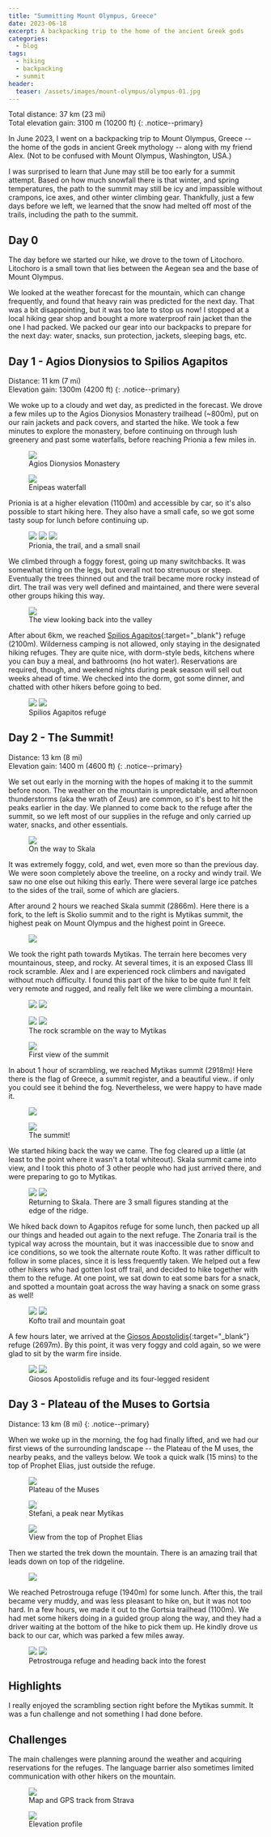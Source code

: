 ```yaml
---
title: "Summitting Mount Olympus, Greece"
date: 2023-06-18
excerpt: A backpacking trip to the home of the ancient Greek gods
categories:
  - blog
tags:
  - hiking
  - backpacking
  - summit
header:
  teaser: /assets/images/mount-olympus/olympus-01.jpg
---
```


Total distance: 37 km (23 mi) <br />
Total elevation gain: 3100 m (10200 ft)
{: .notice--primary}

In June 2023, I went on a backpacking trip to Mount Olympus, Greece -- the home of the gods in ancient Greek mythology -- along with my friend Alex. (Not to be confused with Mount Olympus, Washington, USA.) 

I was surprised to learn that June may still be too early for a summit attempt. Based on how much snowfall there is that winter, and spring temperatures, the path to the summit may still be icy and impassible without crampons, ice axes, and other winter climbing gear. Thankfully, just a few days before we left, we learned that the snow had melted off most of the trails, including the path to the summit.

## Day 0

The day before we started our hike, we drove to the town of Litochoro. Litochoro is a small town that lies between the Aegean sea and the base of Mount Olympus. 

We looked at the weather forecast for the mountain, which can change frequently, and found that heavy rain was predicted for the next day. That was a bit disappointing, but it was too late to stop us now! I stopped at a local hiking gear shop and bought a more waterproof rain jacket than the one I had packed. We packed our gear into our backpacks to prepare for the next day: water, snacks, sun protection, jackets, sleeping bags, etc.

## Day 1 - Agios Dionysios to Spilios Agapitos

Distance: 11 km (7 mi) <br/>
Elevation gain: 1300m (4200 ft)
{: .notice--primary}

We woke up to a cloudy and wet day, as predicted in the forecast. We drove a few miles up to the Agios Dionysios Monastery trailhead (~800m), put on our rain jackets and pack covers, and started the hike. We took a few minutes to explore the monastery, before continuing on through lush greenery and past some waterfalls, before reaching Prionia a few miles in. 

<figure>
  <img src="/assets/images/mount-olympus/olympus-02-monastery.jpg">
  <figcaption>Agios Dionysios Monastery</figcaption>
</figure>

<figure>
  <img src="/assets/images/mount-olympus/olympus-03-waterfall.jpg">
  <figcaption>Enipeas waterfall</figcaption>
</figure>

Prionia is at a higher elevation (1100m) and accessible by car, so it's also possible to start hiking here. They also have a small cafe, so we got some tasty soup for lunch before continuing up.

<figure class="third">
  <img src="/assets/images/mount-olympus/olympus-05-prionia.jpg">
  <img src="/assets/images/mount-olympus/olympus-04-forest.jpg">
  <img src="/assets/images/mount-olympus/olympus-07-snail.jpg">
  <figcaption>Prionia, the trail, and a small snail</figcaption>
</figure>

We climbed through a foggy forest, going up many switchbacks. It was somewhat tiring on the legs, but overall not too strenuous or steep. Eventually the trees thinned out and the trail became more rocky instead of dirt. The trail was very well defined and maintained, and there were several other groups hiking this way. 

<figure>
  <img src="/assets/images/mount-olympus/olympus-06-forest.jpg">
  <figcaption>The view looking back into the valley</figcaption>
</figure>

After about 6km, we reached [Spilios Agapitos](https://www.mountolympus.gr/en/){:target="_blank"} refuge (2100m). Wilderness camping is not allowed, only staying in the designated hiking refuges. They are quite nice, with dorm-style beds, kitchens where you can buy a meal, and bathrooms (no hot water). Reservations are required, though, and weekend nights during peak season will sell out weeks ahead of time. We checked into the dorm, got some dinner, and chatted with other hikers before going to bed.

<figure class="half">
  <img src="/assets/images/mount-olympus/olympus-08-agapitos.jpg">
  <img src="/assets/images/mount-olympus/olympus-09-dorm.jpg">
  <figcaption>Spilios Agapitos refuge</figcaption>
</figure>

## Day 2 - The Summit!

Distance: 13 km (8 mi) <br/>
Elevation gain: 1400 m (4600 ft)
{: .notice--primary}

We set out early in the morning with the hopes of making it to the summit before noon. The weather on the mountain is unpredictable, and afternoon thunderstorms (aka the wrath of Zeus) are common, so it's best to hit the peaks earlier in the day. We planned to come back to the refuge after the summit, so we left most of our supplies in the refuge and only carried up water, snacks, and other essentials.

<figure>
  <img src="/assets/images/mount-olympus/olympus-10-fog-ice.jpg">
  <figcaption>On the way to Skala</figcaption>
</figure>

It was extremely foggy, cold, and wet, even more so than the previous day. We were soon completely above the treeline, on a rocky and windy trail. We saw no one else out hiking this early. There were several large ice patches to the sides of the trail, some of which are glaciers. 

After around 2 hours we reached Skala summit (2866m). Here there is a fork, to the left is Skolio summit and to the right is Mytikas summit, the highest peak on Mount Olympus and the highest point in Greece. 

<figure>
  <img src="/assets/images/mount-olympus/olympus-22-fog.jpg">
</figure>

We took the right path towards Mytikas. The terrain here becomes very mountainous, steep, and rocky. At several times, it is an exposed Class III rock scramble. Alex and I are experienced rock climbers and navigated without much difficulty. I found this part of the hike to be quite fun! It felt very remote and rugged, and really felt like we were climbing a mountain. 

<figure class="half">
  <img src="/assets/images/mount-olympus/olympus-15-scramble.jpg">
  <img src="/assets/images/mount-olympus/olympus-19-scramble.jpg">
</figure>
<figure class="half">
  <img src="/assets/images/mount-olympus/olympus-16-scramble.jpg">
  <img src="/assets/images/mount-olympus/olympus-13-scramble-2.jpg">
  <figcaption>The rock scramble on the way to Mytikas</figcaption>
</figure>
<figure>
  <img src="/assets/images/mount-olympus/olympus-23-view-summit.jpg">
  <figcaption>First view of the summit</figcaption>
</figure>

In about 1 hour of scrambling, we reached Mytikas summit (2918m)! Here there is the flag of Greece, a summit register, and a beautiful view.. if only you could see it behind the fog. Nevertheless, we were happy to have made it.

<figure>
  <img src="/assets/images/mount-olympus/olympus-17-summit.jpg">
</figure>
<figure>
  <img src="/assets/images/mount-olympus/olympus-18-summit.jpg">
  <figcaption>The summit!</figcaption>
</figure>

We started hiking back the way we came. The fog cleared up a little (at least to the point where it wasn't a total whiteout). Skala summit came into view, and I took this photo of 3 other people who had just arrived there, and were preparing to go to Mytikas.

<figure class="half">
  <img src="/assets/images/mount-olympus/olympus-20-descent.jpg">
  <img src="/assets/images/mount-olympus/olympus-21-skala.jpg">
  <figcaption>Returning to Skala. There are 3 small figures standing at the edge of the ridge.</figcaption>
</figure>

We hiked back down to Agapitos refuge for some lunch, then packed up all our things and headed out again to the next refuge. The Zonaria trail is the typical way across the mountain, but it was inaccessible due to snow and ice conditions, so we took the alternate route Kofto. It was rather difficult to follow in some places, since it is less frequently taken. We helped out a few other hikers who had gotten lost off trail, and decided to hike together with them to the refuge. At one point, we sat down to eat some bars for a snack, and spotted a mountain goat across the way having a snack on some grass as well!

<figure class="half">
  <img src="/assets/images/mount-olympus/olympus-24-kofto.jpg">
  <img src="/assets/images/mount-olympus/olympus-26-goat.jpg">
  <figcaption>Kofto trail and mountain goat</figcaption>
</figure>

A few hours later, we arrived at the [Giosos Apostolidis](https://apostolidisrefuge.gr/en/index.html){:target="_blank"} refuge (2697m). By this point, it was very foggy and cold again, so we were glad to sit by the warm fire inside. 

<figure class="half">
  <img src="/assets/images/mount-olympus/olympus-28-apostolidis.jpg">
  <img src="/assets/images/mount-olympus/olympus-27-doggo.jpg">
  <figcaption>Giosos Apostolidis refuge and its four-legged resident</figcaption>
</figure>

## Day 3 - Plateau of the Muses to Gortsia

Distance: 13 km (8 mi)
{: .notice--primary}

When we woke up in the morning, the fog had finally lifted, and we had our first views of the surrounding landscape -- the Plateau of the M
uses, the nearby peaks, and the valleys below. We took a quick walk (15 mins) to the top of Prophet Elias, just outside the refuge. 

<figure>
  <img src="/assets/images/mount-olympus/olympus-29-plateau.jpg">
  <figcaption>Plateau of the Muses</figcaption>
</figure>

<figure>
  <img src="/assets/images/mount-olympus/olympus-30-stefani.jpg">
  <figcaption>Stefani, a peak near Mytikas</figcaption>
</figure>

<figure>
  <img src="/assets/images/mount-olympus/olympus-32-view.jpg">
  <figcaption>View from the top of Prophet Elias</figcaption>
</figure>

Then we started the trek down the mountain. There is an amazing trail that leads down on top of the ridgeline.

<figure>
  <img src="/assets/images/mount-olympus/olympus-31-ridge.jpg">
</figure>

We reached Petrostrouga refuge (1940m) for some lunch. After this, the trail became very muddy, and was less pleasant to hike on, but it was not too hard. In a few hours, we made it out to the Gortsia trailhead (1100m). We had met some hikers doing in a guided group along the way, and they had a driver waiting at the bottom of the hike to pick them up. He kindly drove us back to our car, which was parked a few miles away.

<figure class="half">
  <img src="/assets/images/mount-olympus/olympus-33-petrostrouga.jpg">
  <img src="/assets/images/mount-olympus/olympus-34-descent.jpg">
  <figcaption>Petrostrouga refuge and heading back into the forest</figcaption>
</figure>

## Highlights

I really enjoyed the scrambling section right before the Mytikas summit. It was a fun challenge and not something I had done before. 

## Challenges

The main challenges were planning around the weather and acquiring reservations for the refuges. The language barrier also sometimes limited communication with other hikers on the mountain.

<figure>
  <img src="/assets/images/mount-olympus/olympus-35-map.png">
  <figcaption>Map and GPS track from Strava</figcaption>
</figure>
<figure>
  <img src="/assets/images/mount-olympus/olympus-36-elevation.png">
  <figcaption>Elevation profile</figcaption>
</figure>
